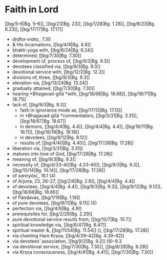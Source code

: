 # Faith in Lord

[[bg/5–6|Bg. 5–6]], [[bg/23|Bg. 23]], [[bg/1/28|Bg. 1.28]], [[bg/8/23|Bg. 8.23]], [[bg/17/17|Bg. 17.17]]

* *dṛḍha-vrata,*, 7.30
* & His incarnations, [[bg/4/9|Bg. 4.9]]
* bhakti-yoga with, [[bg/6/24|Bg. 6.24]]
* determined, [[bg/7/30|Bg. 7.30]]
* development of, process of, [[bg/9/3|Bg. 9.3]]
* devotees classified via, [[bg/9/3|Bg. 9.3]]
* devotional service with, [[bg/12/2|Bg. 12.2]]
* divisions of, three, [[bg/9/3|Bg. 9.3]]
* elevation via, [[bg/13/24|Bg. 13.24]]
* gradually attained, [[bg/7/30|Bg. 7.30]]
* hearing *Bhagavad-gītā *with, [[bg/18/68|Bg. 18.68]], [[bg/18/71|Bg. 18.71]]
* lack of, [[bg/9/3|Bg. 9.3]]
  * faith in ignorance mode as, [[bg/17/13|Bg. 17.13]]
  * in *Bhagavad-gītā *commentators, [[bg/3/31|Bg. 3.31]], [[bg/18/67|Bg. 18.67]]
  * in demons, [[bg/4/4|Bg. 4.4]], [[bg/4/4|Bg. 4.4]], [[bg/16/11|Bg. 16.11]], [[bg/16/18|Bg. 16.18]]
  * in devotees, [[bg/9/12|Bg. 9.12]]
  * results of, [[bg/4/40|Bg. 4.40]], [[bg/17/28|Bg. 17.28]]
* liberation via, [[bg/3/31|Bg. 3.31]]
* matures into love of God, [[bg/17/28|Bg. 17.28]]
* meaning of, [[bg/9/3|Bg. 9.3]]
* necessity of, [[bg/4/33–40|Bg. 4.33–40]], [[bg/9/3|Bg. 9.3]], [[bg/10/14|Bg. 10.14]], [[bg/17/28|Bg. 17.28]]
* of *sannyāsī,*, 16.1 (4)
* of Arjuna, 23, 26–27, [[bg/2/6|Bg. 2.6]], [[bg/4/4|Bg. 4.4]]
* of devotees, [[bg/4/4|Bg. 4.4]], [[bg/9/3|Bg. 9.3]], [[bg/9/12|Bg. 9.12]], [[bg/18/66|Bg. 18.66]]
* of Pāṇḍavas, [[bg/1/19|Bg. 1.19]]
* of pure devotees, [[bg/9/11|Bg. 9.11]] (5)
* perfection via, [[bg/4/9|Bg. 4.9]]
* prerequisites for, [[bg/2/29|Bg. 2.29]]
* pure devotional service results from, [[bg/10/7|Bg. 10.7]]
* spiritual knowledge via, [[bg/6/47|Bg. 6.47]]
* spiritual master &, [[bg/11/54|Bg. 11.54]] (), [[bg/17/28|Bg. 17.28]]
* via chanting Hare Kṛṣṇa, [[bg/4/39–42|Bg. 4.39–42]]
* via devotees’ association, [[bg/9/2|Bg. 9.2]] (6)–9.3
* via devotional service, [[bg/7/30|Bg. 7.30]], [[bg/8/28|Bg. 8.28]]
* via Kṛṣṇa consciousness, [[bg/4/41|Bg. 4.41]], [[bg/7/30|Bg. 7.30]]
